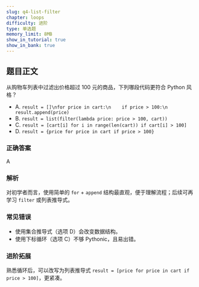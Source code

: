 ```yaml
---
slug: q4-list-filter
chapter: loops
difficulty: 进阶
type: 单选题
memory_limit: 8MB
show_in_tutorial: true
show_in_bank: true
---
```

## 题目正文
从购物车列表中过滤出价格超过 100 元的商品，下列哪段代码更符合 Python 风格？
- A. `result = []\nfor price in cart:\n    if price > 100:\n        result.append(price)`
- B. `result = list(filter(lambda price: price > 100, cart))`
- C. `result = [cart[i] for i in range(len(cart)) if cart[i] > 100]`
- D. `result = {price for price in cart if price > 100}`

### 正确答案
A

### 解析
对初学者而言，使用简单的 `for` + `append` 结构最直观，便于理解流程；后续可再学习 `filter` 或列表推导式。

### 常见错误
- 使用集合推导式（选项 D）会改变数据结构。
- 使用下标循环（选项 C）不够 Pythonic，且易出错。

### 进阶拓展
熟悉循环后，可以改写为列表推导式 `result = [price for price in cart if price > 100]`，更紧凑。
